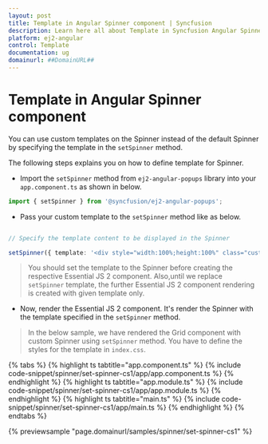 ```yaml
---
layout: post
title: Template in Angular Spinner component | Syncfusion
description: Learn here all about Template in Syncfusion Angular Spinner component of Syncfusion Essential JS 2 and more.
platform: ej2-angular
control: Template 
documentation: ug
domainurl: ##DomainURL##
---
```


# Template in Angular Spinner component

You can use custom templates on the Spinner instead of the default Spinner by specifying the template in the `setSpinner` method.

The following steps explains you on how to define template for Spinner.

* Import the `setSpinner` method from `ej2-angular-popups` library into your `app.component.ts` as shown in below.

```typescript
import { setSpinner } from '@syncfusion/ej2-angular-popups';
```

* Pass your custom template to the `setSpinner` method like as below.

```typescript

// Specify the template content to be displayed in the Spinner

setSpinner({ template: '<div style="width:100%;height:100%" class="custom-rolling"><div></div></div>'});
```

> You should set the template to the Spinner before creating the respective Essential JS 2 component.
> Also,until we replace `setSpinner` template, the further Essential JS 2 component rendering is created
> with given template only.

* Now, render the Essential JS 2 component. It's render the Spinner with the template specified in the `setSpinner` method.

> In the below sample, we have rendered the Grid component with custom Spinner using `setSpinner` method.
> You have to define the styles for the template in `index.css`.

{% tabs %}
{% highlight ts tabtitle="app.component.ts" %}
{% include code-snippet/spinner/set-spinner-cs1/app/app.component.ts %}
{% endhighlight %}
{% highlight ts tabtitle="app.module.ts" %}
{% include code-snippet/spinner/set-spinner-cs1/app/app.module.ts %}
{% endhighlight %}
{% highlight ts tabtitle="main.ts" %}
{% include code-snippet/spinner/set-spinner-cs1/app/main.ts %}
{% endhighlight %}
{% endtabs %}
  
{% previewsample "page.domainurl/samples/spinner/set-spinner-cs1" %}